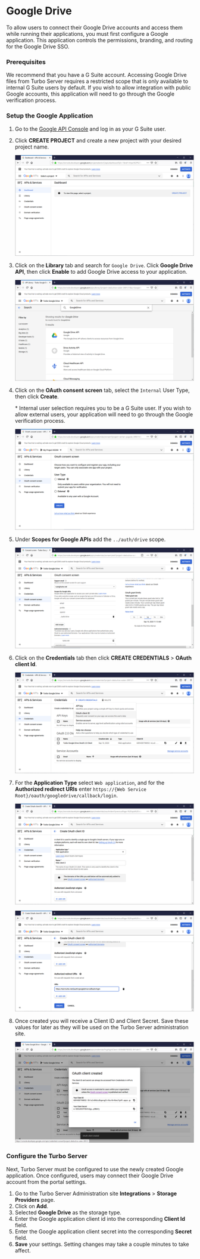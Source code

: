 # Google Drive

To allow users to connect their Google Drive accounts and access them while running their applications, you must first configure a Google application. This application controls the permissions, branding, and routing for the Google Drive SSO.

### Prerequisites

We recommend that you have a G Suite account. Accessing Google Drive files from Turbo Server requires a restricted scope that is only available to internal G Suite users by default. If you wish to allow integration with public Google accounts, this application will need to go through the Google verification process.

### Setup the Google Application

1. Go to the [Google API Console](https://console.developers.google.com/) and log in as your G Suite user.

2. Click **CREATE PROJECT** and create a new project with your desired project name.

   ![Google Drive app project create](../../images/project-create.png)

3. Click on the **Library** tab and search for `Google Drive`. Click **Google Drive API**, then click **Enable** to add Google Drive access to your application.

   ![Google Drive app library add](../../images/library-add.png)

4. Click on the **OAuth consent screen** tab, select the `Internal` User Type, then click **Create**.

   \* Internal user selection requires you to be a G Suite user. If you wish to allow external users, your application will need to go through the Google verification process.

   ![Google Drive app creds consent](../../images/consent.png)

5. Under **Scopes for Google APIs** add the `../auth/drive` scope.

   ![Google Drive app creds consent 2](../../images/consent-scopes.png)

6. Click on the **Credentials** tab then click **CREATE CREDENTIALS** > **OAuth client Id**.

   ![Google Drive app creds create](../../images/creds-create.png)

7. For the **Application Type** select `Web application`, and for the **Authorized redirect URIs** enter `https://{Web Service Root}/oauth/googledrive/callback/login`.

   ![Google Drive app creds create 2](../../images/creds-create-2.png)

   ![Google Drive app creds create 3](../../images/creds-create-3.png)

8. Once created you will receive a Client ID and Client Secret. Save these values for later as they will be used on the Turbo Server administration site.

   ![Google Drive app creds create 4](../../images/creds-create-4.png)

### Configure the Turbo Server

Next, Turbo Server must be configured to use the newly created Google application. Once configured, users may connect their Google Drive account from the portal settings.

1. Go to the Turbo Server Administration site **Integrations** > **Storage Providers** page.
2. Click on **Add**.
3. Selected **Google Drive** as the storage type.
4. Enter the Google application client id into the corresponding **Client Id** field.
5. Enter the Google application client secret into the corresponding **Secret** field.
6. **Save** your settings. Setting changes may take a couple minutes to take affect.
